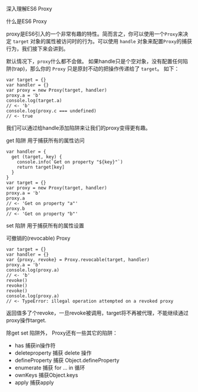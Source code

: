 深入理解ES6 Proxy

什么是ES6 Proxy

proxy是ES6引入的一个非常有趣的特性。简而言之，你可以使用一个`Proxy`来决定 `target` 对象的属性被访问时的行为。可以使用 `handle` 对象来配置`Proxy`的捕获行为，我们接下来会讲到。

默认情况下，`proxy`什么都不会做。 如果handle只是个空对象，没有配置任何陷阱(trap)，那么你的 `Proxy` 只是原封不动的把操作传递给了 `target`。 如下：

	var target = {}
	var handler = {}
	var proxy = new Proxy(target, handler)
	proxy.a = 'b'
	console.log(target.a)
	// <- 'b'
	console.log(proxy.c === undefined)
	// <- true
	
我们可以通过给handle添加陷阱来让我们的proxy变得更有趣。 


get 陷阱  用于捕获所有的属性访问

	var handler = {
	  get (target, key) {
	    console.info(`Get on property "${key}"`)
	    return target[key]
	  }
	}
	var target = {}
	var proxy = new Proxy(target, handler)
	proxy.a = 'b'
	proxy.a
	// <- 'Get on property "a"'
	proxy.b
	// <- 'Get on property "b"'

set 陷阱  用于捕获所有的属性设置


可撤销的(revocable) Proxy 

	var target = {}
	var handler = {}
	var {proxy, revoke} = Proxy.revocable(target, handler)
	proxy.a = 'b'
	console.log(proxy.a)
	// <- 'b'
	revoke()
	revoke()
	revoke()
	console.log(proxy.a)
	// <- TypeError: illegal operation attempted on a revoked proxy
	
返回值多了个revoke，一旦revoke被调用，target将不再被代理，不能继续通过proxy操作target.

除get set 陷阱外， Proxy还有一些其它的陷阱：

- has 捕获in操作符
- deleteproperty 捕获 delete 操作
- defineProperty 捕获 Object.defineProperty
- enumerate 捕获 for ... in 循环
- ownKeys 捕获Object.keys
- apply 捕获apply



